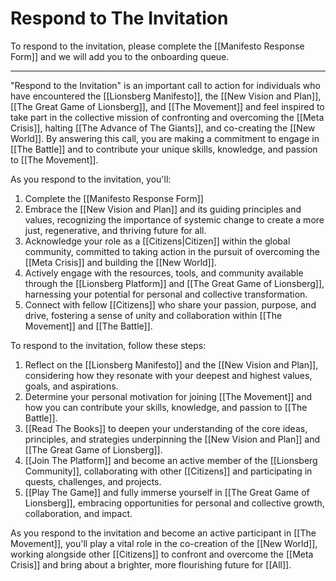 # Respond to The Invitation

To respond to the invitation, please complete the [[Manifesto Response Form]] and we will add you to the onboarding queue. 

___
"Respond to the Invitation" is an important call to action for individuals who have encountered the [[Lionsberg Manifesto]], the [[New Vision and Plan]], [[The Great Game of Lionsberg]], and [[The Movement]] and feel inspired to take part in the collective mission of confronting and overcoming the [[Meta Crisis]], halting [[The Advance of The Giants]], and co-creating the [[New World]]. By answering this call, you are making a commitment to engage in [[The Battle]] and to contribute your unique skills, knowledge, and passion to [[The Movement]].

As you respond to the invitation, you'll:

1. Complete the [[Manifesto Response Form]]   
2. Embrace the [[New Vision and Plan]] and its guiding principles and values, recognizing the importance of systemic change to create a more just, regenerative, and thriving future for all.
3.  Acknowledge your role as a [[Citizens|Citizen]] within the global community, committed to taking action in the pursuit of overcoming the [[Meta Crisis]] and building the [[New World]].
4.  Actively engage with the resources, tools, and community available through the [[Lionsberg Platform]] and [[The Great Game of Lionsberg]], harnessing your potential for personal and collective transformation.
5.  Connect with fellow [[Citizens]] who share your passion, purpose, and drive, fostering a sense of unity and collaboration within [[The Movement]] and [[The Battle]].

To respond to the invitation, follow these steps:

1.  Reflect on the [[Lionsberg Manifesto]] and the [[New Vision and Plan]], considering how they resonate with your deepest and highest values, goals, and aspirations.
2.  Determine your personal motivation for joining [[The Movement]] and how you can contribute your skills, knowledge, and passion to [[The Battle]].
3.  [[Read The Books]] to deepen your understanding of the core ideas, principles, and strategies underpinning the [[New Vision and Plan]] and [[The Great Game of Lionsberg]].
4.  [[Join The Platform]] and become an active member of the [[Lionsberg Community]], collaborating with other [[Citizens]] and participating in quests, challenges, and projects.
5.  [[Play The Game]] and fully immerse yourself in [[The Great Game of Lionsberg]], embracing opportunities for personal and collective growth, collaboration, and impact.

As you respond to the invitation and become an active participant in [[The Movement]], you'll play a vital role in the co-creation of the [[New World]], working alongside other [[Citizens]] to confront and overcome the [[Meta Crisis]] and bring about a brighter, more flourishing future for [[All]].
